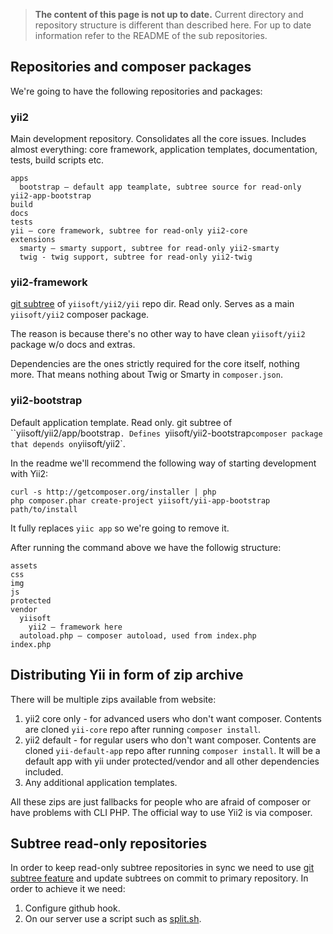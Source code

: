 > **The content of this page is not up to date.** Current directory and repository structure is different than described here. For up to date information refer to the README of the sub repositories.

Repositories and composer packages
----------------------------------

We're going to have the following repositories and packages:

### yii2

Main development repository. Consolidates all the core issues. Includes almost everything: core framework, application
templates, documentation, tests, build scripts etc.

```
apps
  bootstrap — default app teamplate, subtree source for read-only yii2-app-bootstrap
build
docs
tests
yii — core framework, subtree for read-only yii2-core
extensions
  smarty — smarty support, subtree for read-only yii2-smarty
  twig - twig support, subtree for read-only yii2-twig
```

### yii2-framework

[git subtree](https://github.com/git/git/blob/master/contrib/subtree/git-subtree.txt) of `yiisoft/yii2/yii` repo dir.
Read only. Serves as a main `yiisoft/yii2` composer package.

The reason is because there's no other way to have clean `yiisoft/yii2` package w/o docs and extras.

Dependencies are the ones strictly required for the core itself, nothing more. That means nothing about Twig or Smarty in
`composer.json`.

### yii2-bootstrap

Default application template. Read only. git subtree of ``yiisoft/yii2/app/bootstrap`. Defines `yiisoft/yii2-bootstrap`
composer package that depends on `yiisoft/yii2`.

In the readme we'll recommend the following way of starting development with Yii2:

```
curl -s http://getcomposer.org/installer | php
php composer.phar create-project yiisoft/yii-app-bootstrap path/to/install
```

It fully replaces `yiic app` so we're going to remove it.

After running the command above we have the followig structure:

```
assets
css
img
js
protected
vendor
  yiisoft
    yii2 — framework here
  autoload.php — composer autoload, used from index.php
index.php
```

Distributing Yii in form of zip archive
---------------------------------------

There will be multiple zips available from website:

1. yii2 core only - for advanced users who don't want composer. Contents are cloned `yii-core` repo after running `composer install`.
2. yii2 default - for regular users who don't want composer. Contents are cloned `yii-default-app` repo after running `composer install`.
It will be a default app with yii under protected/vendor and all other dependencies included.
3. Any additional application templates.

All these zips are just fallbacks for people who are afraid of composer or have problems with CLI PHP. The official way
to use Yii2 is via composer.


Subtree read-only repositories
------------------------------

In order to keep read-only subtree repositories in sync we need to use
[git subtree feature](https://github.com/git/git/blob/master/contrib/subtree/git-subtree.txt) and update subtrees on
commit to primary repository. In order to achieve it we need:

1. Configure github hook.
2. On our server use a script such as [split.sh](https://gist.github.com/simensen/57a3e04639cd3795f5bc).
